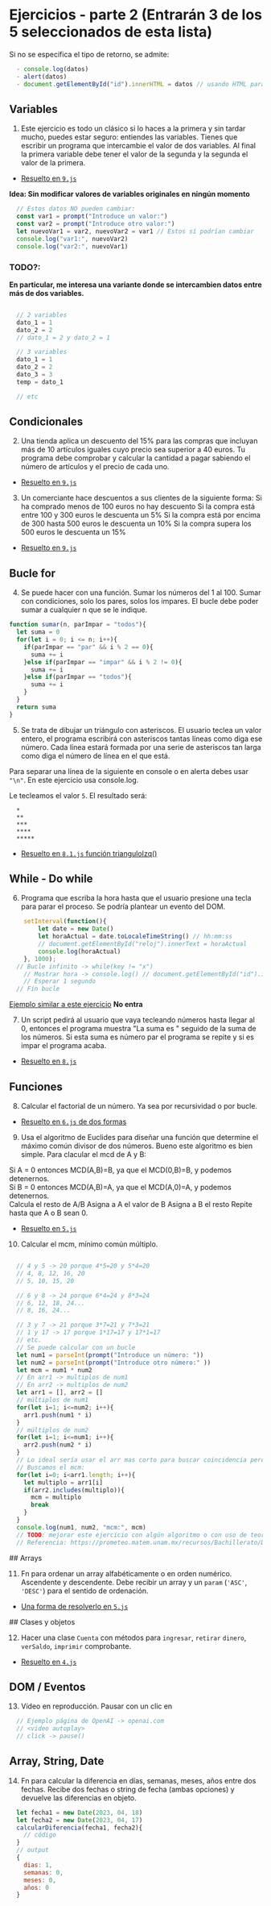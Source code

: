 # Ejercicios - parte 2 (Entrarán 3 de los 5 seleccionados de esta lista)

Si no se especifica el tipo de retorno, se admite:
```javascript
  - console.log(datos)
  - alert(datos)
  - document.getElementById("id").innerHTML = datos // usando HTML para ver los resultados
```

## Variables

1. Este ejercicio es todo un clásico si lo haces a la primera y sin tardar mucho, puedes estar seguro: entiendes las variables.
Tienes que escribir un programa que intercambie el valor de dos variables. Al final la primera variable debe tener el valor de la segunda y la segunda el valor de la primera.

- [Resuelto en `9.js`](../js/ejercicios/1.variables/9.js)

**Idea: Sin modificar valores de variables originales en ningún momento**

```javascript
  // Estos datos NO pueden cambiar:
  const var1 = prompt("Introduce un valor:")
  const var2 = prompt("Introduce otro valor:")
  let nuevoVar1 = var2, nuevoVar2 = var1 // Estos sí podrían cambiar
  console.log("var1:", nuevoVar2)
  console.log("var2:", nuevoVar1)
```
### TODO?:
**En particular, me interesa una variante donde se intercambien datos entre más de dos variables.**

```javascript

  // 2 variables
  dato_1 = 1
  dato_2 = 2
  // dato_1 = 2 y dato_2 = 1

  // 3 variables
  dato_1 = 1
  dato_2 = 2
  dato_3 = 3
  temp = dato_1

  // etc
```

## Condicionales

2. Una tienda aplica un descuento del 15% para las compras que incluyan más de 10 artículos iguales cuyo precio sea superior a 40 euros. Tu programa debe comprobar y calcular la cantidad a pagar sabiendo el número de artículos y el precio de cada uno.

- [Resuelto en `9.js`](../js/ejercicios/2.condicionales_1/9.js)

3. Un comerciante hace descuentos a sus clientes de la siguiente forma:
Si ha comprado menos de 100 euros no hay descuento
Si la compra está entre 100 y 300 euros le descuenta un 5%
Si la compra está por encima de 300 hasta 500 euros le descuenta un 10%
Si la compra supera los 500 euros le descuenta un 15%

- [Resuelto en `9.js`](../js/ejercicios/3.condicionales_2/9.js)

## Bucle for

4. Se puede hacer con una función. Sumar los números del 1 al 100. Sumar con condiciones, solo los pares, solos los impares. El bucle debe poder sumar a cualquier n que se le indique.

```javascript
function sumar(n, parImpar = "todos"){
  let suma = 0
  for(let i = 0; i <= n; i++){
    if(parImpar == "par" && i % 2 == 0){
      suma += i
    }else if(parImpar == "impar" && i % 2 != 0){
      suma += i
    }else if(parImpar == "todos"){
      suma += i
    }
  }
  return suma
}
```

5. Se trata de dibujar un triángulo con asteriscos. El usuario teclea un valor entero, el programa escribirá con asteriscos tantas líneas como diga ese número. Cada línea estará formada por una serie de asteriscos tan larga como diga el número de línea en el que está.

Para separar una línea de la siguiente en console o en alerta debes usar `"\n"`. En este ejercicio usa console.log.

Le tecleamos el valor `5`. El resultado será:

```
  *
  **
  ***
  ****
  *****
```

- [Resuelto en `8.1.js` función trianguloIzq()](../js/ejercicios/4.for/8.1.js)

## While - Do while

6. Programa que escriba la hora hasta que el usuario presione una tecla para parar el proceso. Se podría plantear un evento del DOM.

```javascript
    setInterval(function(){
        let date = new Date() 
        let horaActual = date.toLocaleTimeString() // hh:mm:ss
        // document.getElementById("reloj").innerText = horaActual
        console.log(horaActual)
    }, 1000); 
  // Bucle infinito -> while(key != "x")
    // Mostrar hora -> console.log() // document.getElementById("id").innerHTML = hora...
    // Esperar 1 segundo
  // Fin bucle
```
[Ejemplo similar a este ejercicio](https://developer.mozilla.org/en-US/docs/Web/API/setInterval)
**No entra**

7. Un script pedirá al usuario que vaya tecleando números hasta llegar al 0, entonces el programa muestra "La suma es " seguido de la suma de los números. Si esta suma es número par el programa se repite y si es impar el programa acaba.

- [Resuelto en `8.js`](../js/ejercicios/5.while/8.js)

## Funciones

8. Calcular el factorial de un número. Ya sea por recursividad o por bucle.

- [Resuelto en `6.js` de dos formas](../js/ejercicios/7.funciones/6.js)

9. Usa el algoritmo de Euclides para diseñar una función que determine el máximo común divisor de dos números. Bueno este algoritmo es bien simple. Para clacular el mcd de A y B:

  Si A = 0 entonces MCD(A,B)=B, ya que el MCD(0,B)=B, y podemos detenernos.  
  Si B = 0 entonces MCD(A,B)=A, ya que el MCD(A,0)=A, y podemos detenernos.  
  Calcula el resto de A/B
  Asigna a A el valor de B
  Asigna a B el resto
  Repite hasta que A o B sean 0.

- [Resuelto en `5.js`](../js/ejercicios/7.funciones/5.js)

10. Calcular el mcm, mínimo común múltiplo.

```javascript

  // 4 y 5 -> 20 porque 4*5=20 y 5*4=20
  // 4, 8, 12, 16, 20
  // 5, 10, 15, 20

  // 6 y 8 -> 24 porque 6*4=24 y 8*3=24
  // 6, 12, 18, 24...
  // 8, 16, 24...

  // 3 y 7 -> 21 porque 3*7=21 y 7*3=21
  // 1 y 17 -> 17 porque 1*17=17 y 17*1=17
  // etc.
  // Se puede calcular con un bucle
  let num1 = parseInt(prompt("Introduce un número: "))
  let num2 = parseInt(prompt("Introduce otro número:" ))
  let mcm = num1 * num2
  // En arr1 -> multiplos de num1
  // En arr2 -> multiplos de num2
  let arr1 = [], arr2 = []
  // múltiplos de num1
  for(let i=1; i<=num2; i++){
    arr1.push(num1 * i)
  }
  // múltiplos de num2
  for(let i=1; i<=num1; i++){
    arr2.push(num2 * i)
  }
  // Lo ideal sería usar el arr mas corto para buscar coincidencia pero usando cualquier también funciona
  // Buscamos el mcm:
  for(let i=0; i<arr1.length; i++){
    let multiplo = arr1[i]
    if(arr2.includes(multiplo)){
      mcm = multiplo
      break
    }
  }
  console.log(num1, num2, "mcm:", mcm)
  // TODO: mejorar este ejercicio con algún algoritmo o con uso de teoremas matemáticos
  // Referencia: https://prometeo.matem.unam.mx/recursos/Bachillerato/DGEE_DGTIC_IMATE/recursos/1_004/index.html
```

## Arrays

11. Fn para ordenar un array alfabéticamente o en orden numérico. Ascendente y descendente. Debe recibir un array y un `param` (`'ASC'`, `'DESC'`) para el sentido de ordenación.

- [Una forma de resolverlo en `5.js`](../js/ejercicios/12.Array/5.js)

## Clases y objetos

12. Hacer una clase `Cuenta` con métodos para `ingresar`, `retirar` `dinero`, `verSaldo`, `imprimir` comprobante.

- [Resuelto en `4.js`](../js/ejercicios/9.clases-y-objetos/4.js)

## DOM / Eventos

13. Vídeo en reproducción. Pausar con un clic en <body>

```javascript
  // Ejemplo página de OpenAI -> openai.com
  // <video autoplay>
  // click -> pause()
```

## Array, String, Date

14. Fn para calcular la diferencia en días, semanas, meses, años entre dos fechas. Recibe dos fechas o string de fecha (ambas opciones) y devuelve las diferencias en objeto.

```javascript
  let fecha1 = new Date(2023, 04, 18)
  let fecha2 = new Date(2023, 04, 17)
  calcularDiferencia(fecha1, fecha2){
    // código
  }
  // output
  {
    dias: 1,
    semanas: 0,
    meses: 0,
    años: 0
  }
```

